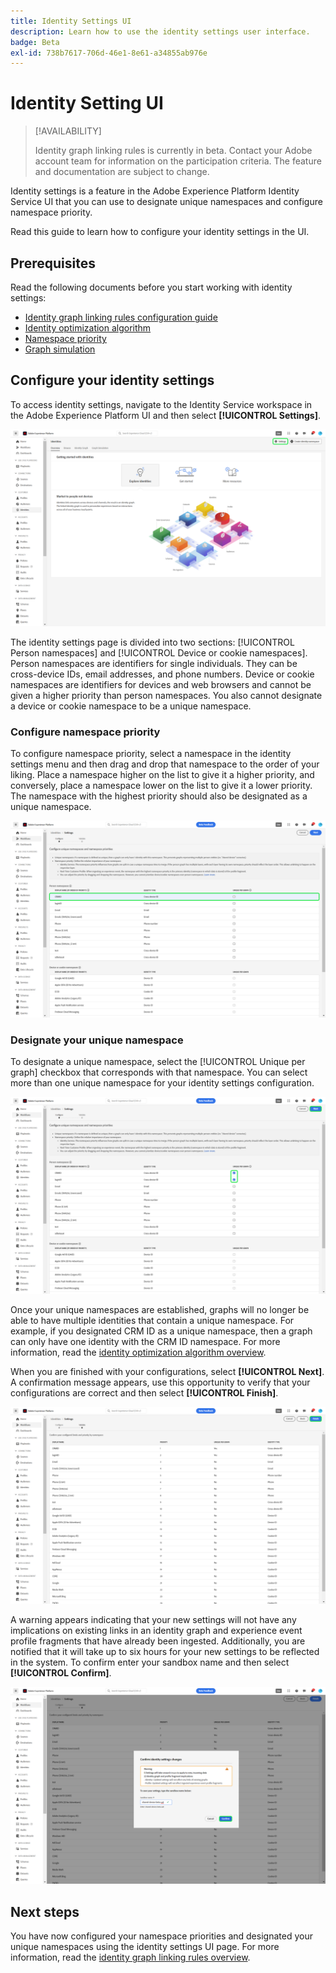 ```yaml
---
title: Identity Settings UI
description: Learn how to use the identity settings user interface.
badge: Beta
exl-id: 738b7617-706d-46e1-8e61-a34855ab976e
---
```

# Identity Setting UI

>[!AVAILABILITY]
>
>Identity graph linking rules is currently in beta. Contact your Adobe account team for information on the participation criteria. The feature and documentation are subject to change.

Identity settings is a feature in the Adobe Experience Platform Identity Service UI that you can use to designate unique namespaces and configure namespace priority.

Read this guide to learn how to configure your identity settings in the UI.

## Prerequisites 

Read the following documents before you start working with identity settings:

* [Identity graph linking rules configuration guide](./configuration.md)
* [Identity optimization algorithm](./identity-optimization-algorithm.md)
* [Namespace priority](./namespace-priority.md)
* [Graph simulation](./graph-simulation.md)

## Configure your identity settings

To access identity settings, navigate to the Identity Service workspace in the Adobe Experience Platform UI and then select **[!UICONTROL Settings]**.

![The identity settings button selected.](../images/rules/identities-ui.png)

The identity settings page is divided into two sections: [!UICONTROL Person namespaces] and [!UICONTROL Device or cookie namespaces]. Person namespaces are identifiers for single individuals. They can be cross-device IDs, email addresses, and phone numbers. Device or cookie namespaces are identifiers for devices and web browsers and cannot be given a higher priority than person namespaces. You also cannot designate a device or cookie namespace to be a unique namespace.

### Configure namespace priority

To configure namespace priority, select a namespace in the identity settings menu and then drag and drop that namespace to the order of your liking. Place a namespace higher on the list to give it a higher priority, and conversely, place a namespace lower on the list to give it a lower priority. The namespace with the highest priority should also be designated as a unique namespace.

![The identities settings workspace with a person namespace highlighted.](../images/rules/namespace-priority.png)

### Designate your unique namespace

To designate a unique namespace, select the [!UICONTROL Unique per graph] checkbox that corresponds with that namespace. You can select more than one unique namespace for your identity settings configuration.

![Two namespaces selected and defined as unique.](../images/rules/unique-namespace.png)

Once your unique namespaces are established, graphs will no longer be able to have multiple identities that contain a unique namespace. For example, if you designated CRM ID as a unique namespace, then a graph can only have one identity with the CRM ID namespace. For more information, read the [identity optimization algorithm overview](./identity-optimization-algorithm.md#unique-namespace).

When you are finished with your configurations, select **[!UICONTROL Next]**. A confirmation message appears, use this opportunity to verify that your configurations are correct and then select **[!UICONTROL Finish]**.

![The validation page with Finish highlighted.](../images/rules/finish.png)

A warning appears indicating that your new settings will not have any implications on existing links in an identity graph and experience event profile fragments that have already been ingested. Additionally, you are notified that it  will take up to six hours for your new settings to be reflected in the system. To confirm enter your sandbox name and then select **[!UICONTROL Confirm]**.

![The confirmation window that displays a warning about a six-hour delay before configurations get processed.](../images/rules/confirm-settings.png)

## Next steps

You have now configured your namespace priorities and designated your unique namespaces using the identity settings UI page. For more information, read the [identity graph linking rules overview](./overview.md).
